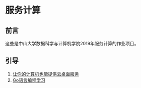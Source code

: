 # 服务计算

## 前言  
这些是中山大学数据科学与计算机学院2019年服务计算的作业项目。

## 引导  

1. [让你的计算机也能提供云桌面服务](./hw1/hw1)
2. [Go语言编程学习](/hw2/README)  
